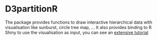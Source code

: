 # D3partitionR
The package provides functions to draw interactive hierarchical data with visualisation like sunburst, circle tree map, ...
It also provides binding to R Shiny to use the visualisation as input, you can see an [extensive tutorial](http://enhancedatascience.com/2016/11/20/an-extensive-tutorial-of-d3partitionr-0-2/)

